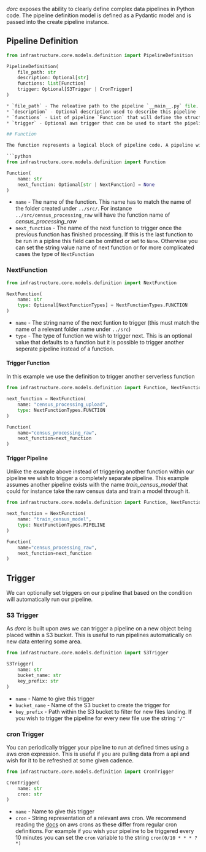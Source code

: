 *dorc* exposes the ability to clearly define complex data pipelines in Python code. The pipeline definition model is defined as a Pydantic model and is passed into the create pipeline instance.

## Pipeline Definition

```python
from infrastructure.core.models.definition import PipelineDefinition

PipelineDefinition(
    file_path: str
    description: Optional[str]
    functions: list[Function]
    trigger: Optional[S3Trigger | CronTrigger]
)

* `file_path` - The releative path to the pipeline `__main__.py` file. It is advised to use the python `__file__` operator for this value
* `description` - Optional description used to describe this pipeline
* `functions` - List of pipeline `Function` that will define the structure
* `trigger` - Optional aws trigger that can be used to start the pipeline, choice between a `S3Trigger` or `CronTrigger`

## Function

The function represents a logical block of pipeline code. A pipeline will typically be made up of several different functions pointing to each other in a series of steps.

```python
from infrastructure.core.models.definition import Function

Function(
    name: str
    next_function: Optional[str | NextFunction] = None
)
```

* `name` - The name of the function. This name has to match the name of the folder created under `../src/`. For instance `../src/census_processing_raw` will have the function name of *census_processing_raw*
* `next_function` - The name of the next function to trigger once the previous function has finished processing. If this is the last function to be run in a pipline this field can be omitted or set to `None`. Otherwise you can set the string value name of next function or for more complicated cases the type of `NextFunction`

### NextFunction

```python
from infrastructure.core.models.definition import NextFunction

NextFunction(
    name: str
    type: Optional[NextFunctionTypes] = NextFunctionTypes.FUNCTION
)
```

* `name` - The string name of the next funtion to trigger (this must match the name of a relevant folder name under `../src`)
* `type` - The type of function we wish to trigger next. This is an optional value that defaults to a function but it is possible to trigger another seperate pipeline instead of a function.

#### Trigger Function

In this example we use the definition to trigger another serverless function

```python
from infrastructure.core.models.definition import Function, NextFunction, NextFunctionTypes

next_function = NextFunction(
    name: "census_processing_upload",
    type: NextFunctionTypes.FUNCTION
)

Function(
    name="census_processing_raw",
    next_function=next_function
)
```

#### Trigger Pipeline

Unlike the example above instead of triggering another function within our pipeline we wish to trigger a completely separate pipeline. This example assumes another pipeline exists with the name *train_census_model* that could for instance take the raw census data and train a model through it.

```python
from infrastructure.core.models.definition import Function, NextFunction, NextFunctionTypes

next_function = NextFunction(
    name: "train_census_model",
    type: NextFunctionTypes.PIPELINE
)

Function(
    name="census_processing_raw",
    next_function=next_function
)
```

## Trigger

We can optionally set triggers on our pipeline that based on the condition will automatically run our pipeline.

### S3 Trigger

As *dorc* is built upon aws we can trigger a pipeline on a new object being placed within a S3 bucket. This is useful to run pipelines automatically on new data entering some area.

```python
from infrastructure.core.models.definition import S3Trigger

S3Trigger(
    name: str
    bucket_name: str
    key_prefix: str
)
```

* `name` - Name to give this trigger
* `bucket_name` - Name of the S3 bucket to create the trigger for
* `key_prefix` - Path within the S3 bucket to filter for new files landing. If you wish to trigger the pipeline for every new file use the string `"/"`

### cron Trigger

You can periodically trigger your pipeline to run at defined times using a aws cron expression. This is useful if you are pulling data from a api and wish for it to be refreshed at some given cadence.

```python
from infrastructure.core.models.definition import CronTrigger

CronTrigger(
    name: str
    cron: str
)
```

* `name` - Name to give this trigger
* `cron` - String representation of a relevant aws cron. We recommend reading the [docs](https://docs.aws.amazon.com/AmazonCloudWatch/latest/events/ScheduledEvents.html) on aws crons as these differ from regular cron definitions. For example if you wish your pipeline to be triggered every 10 minutes you can set the `cron` variable to the string `cron(0/10 * * * ? *)`

